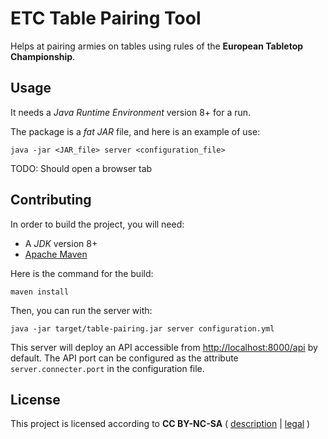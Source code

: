 # ETC Table Pairing Tool

Helps at pairing armies on tables using rules of the **European Tabletop Championship**.

## Usage

It needs a *Java Runtime Environment* version 8+ for a run.

The package is a *fat JAR* file, and here is an example of use:

    java -jar <JAR_file> server <configuration_file>

TODO: Should open a browser tab

## Contributing

In order to build the project, you will need:
* A *JDK* version 8+
* [Apache Maven](https://maven.apache.org/)

Here is the command for the build:

    maven install

Then, you can run the server with:

    java -jar target/table-pairing.jar server configuration.yml

This server will deploy an API accessible from [http://localhost:8000/api](http://localhost:8000/api) by default. The API port can be configured as the attribute `server.connecter.port` in the configuration file.

## License

This project is licensed according to **CC BY-NC-SA** ( [description](https://creativecommons.org/licenses/by-nc-sa/4.0/) | [legal](https://creativecommons.org/licenses/by-nc-sa/4.0/legalcode) )


